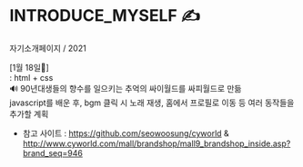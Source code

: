 # INTRODUCE_MYSELF ✍
자기소개페이지 / 2021

[1월 18일📑] <br>
: html + css <br>
🔊 90년대생들의 향수를 일으키는 추억의 싸이월드를 싸피월드로 만듦 <br>
   javascript를 배운 후, bgm 클릭 시 노래 재생, 홈에서 프로필로 이동 등 여러 동작들을 추가할 계획

- 참고 사이트 : https://github.com/seowoosung/cyworld & http://www.cyworld.com/mall/brandshop/mall9_brandshop_inside.asp?brand_seq=946

